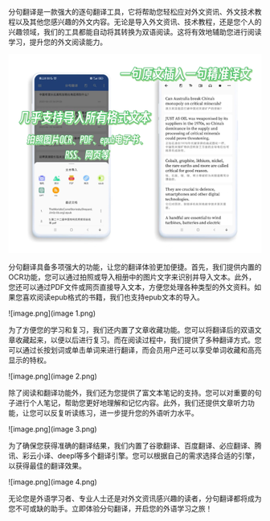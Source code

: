 分句翻译是一款强大的逐句翻译工具，它将帮助您轻松应对外文资讯、外文技术教程以及其他您感兴趣的外文内容。无论是导入外文资讯、技术教程，还是您个人的兴趣领域，我们的工具都能自动将其转换为双语阅读。这将有效地辅助您进行阅读学习，提升您的外文阅读能力。

![image.png](image.png)

分句翻译具备多项强大的功能，让您的翻译体验更加便捷。首先，我们提供内置的OCR功能，您可以通过拍照或导入相册中的图片文字来识别并导入文本。此外，您还可以通过PDF文件或网页直接导入文本，方便您处理各种类型的外文资料。如果您喜欢阅读epub格式的书籍，我们也支持epub文本的导入。

![image.png](image 1.png)

为了方便您的学习和复习，我们还内置了文章收藏功能。您可以将翻译后的双语文章收藏起来，以便以后进行复习。而在阅读过程中，我们提供了多种翻译方式。您可以通过长按划词或单击单词来进行翻译，而会员用户还可以享受单词收藏和高亮显示的特权。

![image.png](image 2.png)

除了阅读和翻译功能外，我们还为您提供了富文本笔记的支持。您可以对重要的句子进行个人笔记，帮助您更好地理解和记忆内容。此外，我们还提供文章听力功能，让您可以反复听读练习，进一步提升您的外语听力水平。

![image.png](image 3.png)

为了确保您获得准确的翻译结果，我们内置了谷歌翻译、百度翻译、必应翻译、腾讯、彩云小译、deepl等多个翻译引擎。您可以根据自己的需求选择合适的引擎，以获得最佳的翻译效果。

![image.png](image 4.png)

无论您是外语学习者、专业人士还是对外文资讯感兴趣的读者，分句翻译都将成为您不可或缺的助手。立即体验分句翻译，开启您的外语学习之旅！



